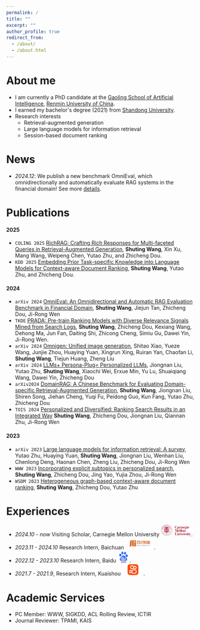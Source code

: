 ```yaml
---
permalink: /
title: ""
excerpt: ""
author_profile: true
redirect_from: 
  - /about/
  - /about.html
---
```


<span class='anchor' id='about-me'></span>

# About me
- I am currently a PhD candidate at the [Gaoling School of Artificial Intelligence](https://ai.ruc.edu.cn/), [Renmin University of China](https://www.ruc.edu.cn/). 
- I earned my bachelor's degree (2021) from [Shandong University](https://www.en.sdu.edu.cn).
- Research interests
  - Retrieval-augmented generation
  - Large language models for information retrieval
  - Session-based document ranking

# News
- *2024.12*: We publish a new benchmark OmniEval, which omnidirectionally and automatically evaluate RAG systems in the financial domain! See more [details](https://arxiv.org/abs/2412.13018).

# Publications 
#### 2025
- ``COLING 2025`` [RichRAG: Crafting Rich Responses for Multi-faceted Queries in Retrieval-Augmented Generation](https://arxiv.org/pdf/2406.12566), **Shuting Wang**, Xin Xu, Mang Wang, Weipeng Chen, Yutao Zhu, and Zhicheng Dou.
- ``KDD 2025`` [Embedding Prior Task-specific Knowledge into Language Models for Context-aware Document Ranking](), **Shuting Wang**, Yutao Zhu, and Zhicheng Dou.


#### 2024
- ``arXiv 2024`` [OmniEval: An Omnidirectional and Automatic RAG Evaluation Benchmark in Financial Domain](https://arxiv.org/abs/2412.13018), **Shuting Wang**, Jiejun Tan, Zhicheng Dou, Ji-Rong Wen
- ``TKDE`` [PRADA: Pre-train Ranking Models with Diverse Relevance Signals Mined from Search Logs](https://ieeexplore.ieee.org/abstract/document/10807115), **Shuting Wang**, Zhicheng Dou, Kexiang Wang, Dehong Ma, Jun Fan, Daiting Shi, Zhicong Cheng, Simiu Gu, Dawei Yin, Ji-Rong Wen.
- ``arXiv 2024`` [Omnigen: Unified image generation](https://arxiv.org/abs/2409.11340), Shitao Xiao, Yueze Wang, Junjie Zhou, Huaying Yuan, Xingrun Xing, Ruiran Yan, Chaofan Li, **Shuting Wang**, Tiejun Huang, Zheng Liu
- ``arXiv 2024`` [LLMs+ Persona-Plug= Personalized LLMs](https://arxiv.org/abs/2409.11901), Jiongnan Liu, Yutao Zhu, **Shuting Wang**, Xiaochi Wei, Erxue Min, Yu Lu, Shuaiqiang Wang, Dawei Yin, Zhicheng Dou
- ``arXiv2024`` [DomainRAG: A Chinese Benchmark for Evaluating Domain-specific Retrieval-Augmented Generation](https://arxiv.org/abs/2406.05654), **Shuting Wang**, Jiongnan Liu, Shiren Song, Jiehan Cheng, Yuqi Fu, Peidong Guo, Kun Fang, Yutao Zhu, Zhicheng Dou
- ``TOIS 2024`` [Personalized and Diversified: Ranking Search Results in an Integrated Way](https://dl.acm.org/doi/full/10.1145/3631989) **Shuting Wang**, Zhicheng Dou, Jiongnan Liu, Qiannan Zhu, Ji-Rong Wen

#### 2023
- ``arXiv 2023`` [Large language models for information retrieval: A survey](https://arxiv.org/abs/2308.07107), Yutao Zhu, Huaying Yuan, **Shuting Wang**, Jiongnan Liu, Wenhan Liu, Chenlong Deng, Haonan Chen, Zheng Liu, Zhicheng Dou, Ji-Rong Wen
- ``WWW 2023`` [Incorporating explicit subtopics in personalized search](https://dl.acm.org/doi/abs/10.1145/3543507.3583488), **Shuting Wang**, Zhicheng Dou, Jing Yao, Yujia Zhou, Ji-Rong Wen
- ``WSDM 2023`` [Heterogeneous graph-based context-aware document ranking](https://dl.acm.org/doi/abs/10.1145/3539597.3570390), **Shuting Wang**, Zhicheng Dou, Yutao Zhu

# Experiences
- *2024.10 - now* Visiting Scholar, Carnegie Mellon University <img src="../images/cmu.jpeg" style="height: 32px;">. 
- *2023.11 - 2024.10* Research Intern, Baichuan <img src="../images/baichuan.jpeg" style="height: 32px;">. 
- *2022.12 - 2023.10* Research Intern, Baidu <img src="../images/baidu.jpg" style="height: 32px;">. 
- *2021.7 - 2021.9*, Research Intern, Kuaishou <img src="../images/kuaishou.jpg" style="height: 32px;">. 

# Academic Services
- PC Member: WWW, SIGKDD, ACL Rolling Review, ICTIR
- Journal Reviewer: TPAMI, KAIS
